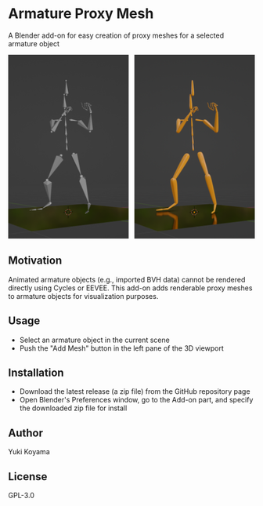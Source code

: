 # Armature Proxy Mesh

A Blender add-on for easy creation of proxy meshes for a selected armature object

![](./docs/combine.png)

## Motivation

Animated armature objects (e.g., imported BVH data) cannot be rendered directly using Cycles or EEVEE. This add-on adds renderable proxy meshes to armature objects for visualization purposes.

## Usage

- Select an armature object in the current scene
- Push the "Add Mesh" button in the left pane of the 3D viewport

## Installation

- Download the latest release (a zip file) from the GitHub repository page
- Open Blender's Preferences window, go to the Add-on part, and specify the downloaded zip file for install

## Author

Yuki Koyama

## License

GPL-3.0
